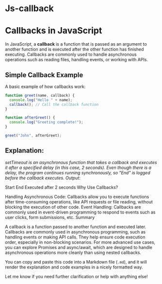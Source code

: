 # Js-callback
# Callbacks in JavaScript

In JavaScript, a **callback** is a function that is passed as an argument to another function and is executed after the other function has finished executing. Callbacks are commonly used to handle asynchronous operations such as reading files, handling events, or working with APIs.

## Simple Callback Example

A basic example of how callbacks work:

```javascript
function greet(name, callback) {
  console.log("Hello " + name);
  callback(); // Call the callback function
}

function afterGreet() {
  console.log("Greeting complete!");
}

greet("John", afterGreet);
```
## Explanation:

*setTimeout is an asynchronous function that takes a callback and executes it after a specified delay (in this case, 2 seconds).
Even though there is a delay, the program continues running synchronously, so "End" is logged before the callback executes.
Output:*

Start
End
Executed after 2 seconds
Why Use Callbacks?

Handling Asynchronous Code: Callbacks allow you to execute functions after time-consuming operations, like API requests or file reading, without blocking the execution of other code.
Event Handling: Callbacks are commonly used in event-driven programming to respond to events such as user clicks, form submissions, etc.
Summary

A callback is a function passed to another function and executed later.
Callbacks are commonly used in asynchronous programming, such as handling events or making API calls.
They help ensure code execution order, especially in non-blocking scenarios.
For more advanced use cases, you can explore Promises and async/await, which are designed to handle asynchronous operations more cleanly than using nested callbacks.


You can copy and paste this code into a Markdown file (`.md`), and it will render the explanation and code examples in a nicely formatted way.

Let me know if you need further clarification or help with anything else!
